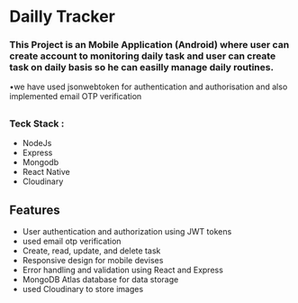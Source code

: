  # Dailly Tracker  

###      This Project is an Mobile Application (Android) where user can create account to monitoring daily task and user can create task on daily basis so he can easilly manage daily routines.
•we have used jsonwebtoken for authentication and authorisation and also implemented email OTP verification
##

### Teck Stack :
 - NodeJs
 - Express
 - Mongodb
 - React Native
 - Cloudinary


## Features
- User authentication and authorization using JWT tokens
- used email otp verification
- Create, read, update, and delete  task
- Responsive design for mobile devises
- Error handling and validation using React and Express
- MongoDB Atlas database for data storage
- used Cloudinary to store images

